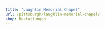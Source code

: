```yaml
---
title: "Laughlin Memorial Chapel"
url: /pittsburgh/laughlin-memorial-chapel/
shop: Bestattungen
---
```

